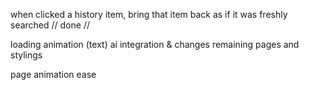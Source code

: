 when clicked a history item, bring that item back as if it was freshly searched // done //

loading animation (text)
ai integration & changes
remaining pages and stylings

page animation ease
